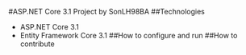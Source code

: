 #ASP.NET Core 3.1 Project by SonLH98BA
##Technologies
- ASP.NET Core 3.1
- Entity Framework Core 3.1
##How to configure and run
##How to contribute